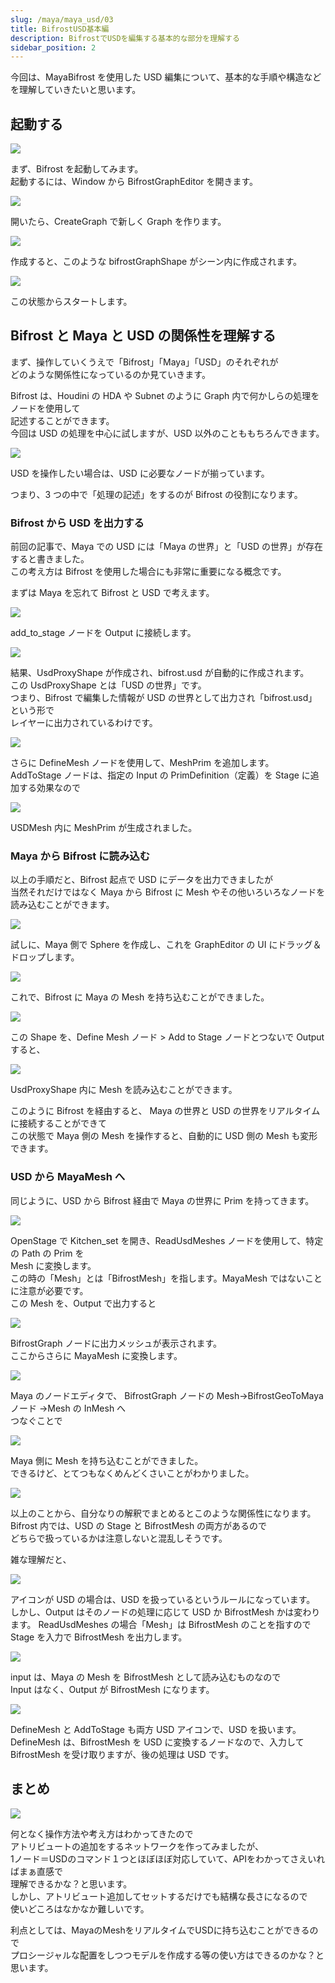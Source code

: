 ```yaml
---
slug: /maya/maya_usd/03
title: BifrostUSD基本編
description: BifrostでUSDを編集する基本的な部分を理解する
sidebar_position: 2
---
```


今回は、MayaBifrost を使用した USD 編集について、基本的な手順や構造などを理解していきたいと思います。

## 起動する

![](https://gyazo.com/e7c59696179ee5fd2c5ea6718c6bb96b.png)

まず、Bifrost を起動してみます。  
起動するには、Window から BifrostGraphEditor を開きます。

![](https://gyazo.com/8c002acd78c22d72e059b6d0193f6cd7.png)

開いたら、CreateGraph で新しく Graph を作ります。

![](https://gyazo.com/4652fe9b2803299a2f181c8e26cce556.png)

作成すると、このような bifrostGraphShape がシーン内に作成されます。

![](https://gyazo.com/78343d284d7e562c3c895346a74ccc43.png)

この状態からスタートします。

## Bifrost と Maya と USD の関係性を理解する

まず、操作していくうえで「Bifrost」「Maya」「USD」のそれぞれが  
どのような関係性になっているのか見ていきます。

Bifrost は、Houdini の HDA や Subnet のように Graph 内で何かしらの処理をノードを使用して  
記述することができます。  
今回は USD の処理を中心に試しますが、USD 以外のことももちろんできます。

![](https://gyazo.com/122f500d188f95e69a76f3ed954732cd.png)

USD を操作したい場合は、USD に必要なノードが揃っています。

つまり、3 つの中で「処理の記述」をするのが Bifrost の役割になります。

### Bifrost から USD を出力する

前回の記事で、Maya での USD には「Maya の世界」と「USD の世界」が存在すると書きました。  
この考え方は Bifrost を使用した場合にも非常に重要になる概念です。

まずは Maya を忘れて Bifrost と USD で考えます。

![](https://gyazo.com/4d4d02e7685ec598d8613fdb5c3fd7ca.png)

add_to_stage ノードを Output に接続します。

![](https://gyazo.com/37789e6549b67200fa93d3b2e5e02df9.png)

結果、UsdProxyShape が作成され、bifrost.usd が自動的に作成されます。  
この UsdProxyShape とは「USD の世界」です。  
つまり、Bifrost で編集した情報が USD の世界として出力され「bifrost.usd」という形で  
レイヤーに出力されているわけです。

![](https://gyazo.com/a5c7b11d3e3b63ec24ed4ce2ebc8fbfc.png)

さらに DefineMesh ノードを使用して、MeshPrim を追加します。  
AddToStage ノードは、指定の Input の PrimDefinition（定義）を Stage に追加する効果なので

![](https://gyazo.com/abad1ab9a8503f94823144124adae404.png)

USDMesh 内に MeshPrim が生成されました。

### Maya から Bifrost に読み込む

以上の手順だと、Bifrost 起点で USD にデータを出力できましたが  
当然それだけではなく Maya から Bifrost に Mesh やその他いろいろなノードを  
読み込むことができます。

![](https://gyazo.com/52749905e9a88bb712e6b6916dea1a62.png)

試しに、Maya 側で Sphere を作成し、これを GraphEditor の UI にドラッグ＆ドロップします。

![](https://gyazo.com/1497d98449c3efb5a27a3aee200962ed.png)

これで、Bifrost に Maya の Mesh を持ち込むことができました。

![](https://gyazo.com/2b0116e4dc6cab4c161a126f206dec51.png)

この Shape を、Define Mesh ノード > Add to Stage ノードとつないで Output すると、

![](https://gyazo.com/d902f87984e7e0deb333c44f1bf65ee1.png)

UsdProxyShape 内に Mesh を読み込むことができます。

このように Bifrost を経由すると、 Maya の世界と USD の世界をリアルタイムに接続することができて  
この状態で Maya 側の Mesh を操作すると、自動的に USD 側の Mesh も変形できます。

### USD から MayaMesh へ

同じように、USD から Bifrost 経由で Maya の世界に Prim を持ってきます。

![](https://gyazo.com/2a225da13985ca77807226adb94cf37b.png)

OpenStage で Kitchen_set を開き、ReadUsdMeshes ノードを使用して、特定の Path の Prim を  
Mesh に変換します。  
この時の「Mesh」とは「BifrostMesh」を指します。MayaMesh ではないことに注意が必要です。  
この Mesh を、Output で出力すると

![](https://gyazo.com/7837b6a7434b9e007c1db057f5ef1853.png)

BifrostGraph ノードに出力メッシュが表示されます。  
ここからさらに MayaMesh に変換します。

![](https://gyazo.com/75f6a95b3e66d6fc814637e2fc5479b0.png)

Maya のノードエディタで、 BifrostGraph ノードの Mesh→BifrostGeoToMaya ノード →Mesh の InMesh へ  
つなぐことで

![](https://gyazo.com/82b7a34e599bf5e1a09d231fca771f79.png)

Maya 側に Mesh を持ち込むことができました。  
できるけど、とてつもなくめんどくさいことがわかりました。

![](https://gyazo.com/6453e4bc8000bb1c623e477c90132b44.png)

以上のことから、自分なりの解釈でまとめるとこのような関係性になります。  
Bifrost 内では、USD の Stage と BifrostMesh の両方があるので  
どちらで扱っているかは注意しないと混乱しそうです。

雑な理解だと、

![](https://gyazo.com/560e08e967e5ffee4c69a3778b4a754f.png)

アイコンが USD の場合は、USD を扱っているというルールになっています。  
しかし、Output はそのノードの処理に応じて USD か BifrostMesh かは変わります。
ReadUsdMeshes の場合「Mesh」は BifrostMesh のことを指すので  
Stage を入力で BifrostMesh を出力します。

![](https://gyazo.com/a7b1ea8be032e0a97a6c80086ce9238a.png)

input は、Maya の Mesh を BifrostMesh として読み込むものなので  
Input はなく、Output が BifrostMesh になります。

![](https://gyazo.com/e506d136c5c2913afb4849d1600f26d9.png)

DefineMesh と AddToStage も両方 USD アイコンで、USD を扱います。  
DefineMesh は、BifrostMesh を USD に変換するノードなので、入力して BifrostMesh を受け取りますが、後の処理は USD です。

## まとめ

![](https://gyazo.com/94b2866ecd03b0f7a0b220c8012c8bad.png)

何となく操作方法や考え方はわかってきたので  
アトリビュートの追加をするネットワークを作ってみましたが、  
1ノード＝USDのコマンド１つとほぼほぼ対応していて、APIをわかってさえいればまぁ直感で  
理解できるかな？と思います。  
しかし、アトリビュート追加してセットするだけでも結構な長さになるので  
使いどころはなかなか難しいです。  
  
利点としては、MayaのMeshをリアルタイムでUSDに持ち込むことができるので  
プロシージャルな配置をしつつモデルを作成する等の使い方はできるのかな？と思います。  

